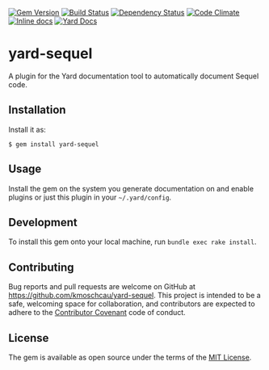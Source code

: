 [![Gem Version](https://badge.fury.io/rb/yard-sequel.svg)](https://badge.fury.io/rb/yard-sequel)
[![Build Status](https://travis-ci.org/kmoschcau/yard-sequel.svg?branch=master)](https://travis-ci.org/kmoschcau/yard-sequel)
[![Dependency Status](https://gemnasium.com/badges/github.com/kmoschcau/yard-sequel.svg)](https://gemnasium.com/github.com/kmoschcau/yard-sequel)
[![Code Climate](https://codeclimate.com/github/kmoschcau/yard-sequel/badges/gpa.svg)](https://codeclimate.com/github/kmoschcau/yard-sequel)
[![Inline docs](http://inch-ci.org/github/kmoschcau/yard-sequel.svg?branch=master&style=shields)](http://inch-ci.org/github/kmoschcau/yard-sequel)
[![Yard Docs](http://img.shields.io/badge/yard-docs-blue.svg)](http://www.rubydoc.info/github/kmoschcau/yard-sequel/master)

# yard-sequel

A plugin for the Yard documentation tool to automatically document
Sequel code.

## Installation

Install it as:

    $ gem install yard-sequel

## Usage

Install the gem on the system you generate documentation on and enable
plugins or just this plugin in your `~/.yard/config`.

## Development

To install this gem onto your local machine, run
`bundle exec rake install`.

## Contributing

Bug reports and pull requests are welcome on GitHub at
https://github.com/kmoschcau/yard-sequel.
This project is intended to be a safe, welcoming space for
collaboration, and contributors are expected to adhere to the
[Contributor Covenant](http://contributor-covenant.org) code of
conduct.

## License

The gem is available as open source under the terms of the
[MIT License](http://opensource.org/licenses/MIT).

